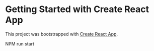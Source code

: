 # Getting Started with Create React App

This project was bootstrapped with [Create React App](https://github.com/facebook/create-react-app).

NPM run start